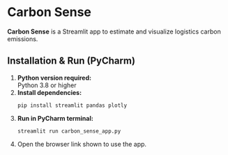 # Carbon Sense
**Carbon Sense** is a Streamlit app to estimate and visualize logistics carbon emissions.
## Installation & Run (PyCharm)
1. **Python version required:**  
   Python 3.8 or higher
2. **Install dependencies:**
   ```
   pip install streamlit pandas plotly
   ```
3. **Run in PyCharm terminal:**
   ```
   streamlit run carbon_sense_app.py
   ```
4. Open the browser link shown to use the app.
